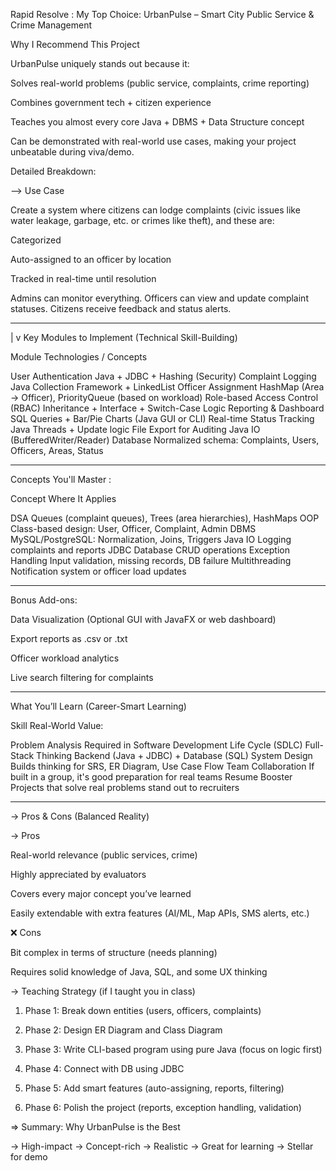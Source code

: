 Rapid Resolve : 
 My Top Choice: UrbanPulse – Smart City Public Service & Crime Management

 Why I Recommend This Project

UrbanPulse uniquely stands out because it:

Solves real-world problems (public service, complaints, crime reporting)

Combines government tech + citizen experience

Teaches you almost every core Java + DBMS + Data Structure concept

Can be demonstrated with real-world use cases, making your project unbeatable during viva/demo.

 Detailed Breakdown: 

--> Use Case

Create a system where citizens can lodge complaints (civic issues like water leakage, garbage, etc. or crimes like theft), and these are:

Categorized

Auto-assigned to an officer by location

Tracked in real-time until resolution


Admins can monitor everything.
Officers can view and update complaint statuses.
Citizens receive feedback and status alerts.


---
  |
  v
 Key Modules to Implement (Technical Skill-Building)

Module	Technologies / Concepts

User Authentication	Java + JDBC + Hashing (Security)
Complaint Logging	Java Collection Framework + LinkedList
Officer Assignment	HashMap (Area → Officer), PriorityQueue (based on workload)
Role-based Access Control (RBAC)	Inheritance + Interface + Switch-Case Logic
Reporting & Dashboard	SQL Queries + Bar/Pie Charts (Java GUI or CLI)
Real-time Status Tracking	Java Threads + Update logic
File Export for Auditing	Java IO (BufferedWriter/Reader)
Database	Normalized schema: Complaints, Users, Officers, Areas, Status



---

 Concepts You'll Master : 

Concept	Where It Applies

DSA	Queues (complaint queues), Trees (area hierarchies), HashMaps
OOP	Class-based design: User, Officer, Complaint, Admin
DBMS	MySQL/PostgreSQL: Normalization, Joins, Triggers
Java IO	Logging complaints and reports
JDBC	Database CRUD operations
Exception Handling	Input validation, missing records, DB failure
Multithreading	Notification system or officer load updates



---

 Bonus Add-ons:

Data Visualization (Optional GUI with JavaFX or web dashboard)

Export reports as .csv or .txt

Officer workload analytics

Live search filtering for complaints



---

 What You’ll Learn (Career-Smart Learning)

Skill	Real-World Value:

Problem Analysis	Required in Software Development Life Cycle (SDLC)
Full-Stack Thinking	Backend (Java + JDBC) + Database (SQL)
System Design	Builds thinking for SRS, ER Diagram, Use Case Flow
Team Collaboration	If built in a group, it's good preparation for real teams
Resume Booster	Projects that solve real problems stand out to recruiters



---

-> Pros & Cons (Balanced Reality)

-> Pros

Real-world relevance (public services, crime)

Highly appreciated by evaluators

Covers every major concept you’ve learned

Easily extendable with extra features (AI/ML, Map APIs, SMS alerts, etc.)


❌ Cons

Bit complex in terms of structure (needs planning)

Requires solid knowledge of Java, SQL, and some UX thinking


-> Teaching Strategy (if I taught you in class)

1. Phase 1: Break down entities (users, officers, complaints)

2. Phase 2: Design ER Diagram and Class Diagram

3. Phase 3: Write CLI-based program using pure Java (focus on logic first)

4. Phase 4: Connect with DB using JDBC

5. Phase 5: Add smart features (auto-assigning, reports, filtering)

6. Phase 6: Polish the project (reports, exception handling, validation)


=> Summary: Why UrbanPulse is the Best

-> High-impact
-> Concept-rich
-> Realistic
-> Great for learning
-> Stellar for demo


